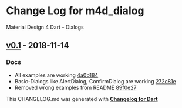 # Change Log for m4d_dialog
Material Design 4 Dart - Dialogs

## [v0.1](http://github.com/mikemitterer/m4d_dialog/compare/v0.1) - 2018-11-14

### Docs
* All examples are working [4a0b184](https://github.com/mikemitterer/m4d_dialog/commit/4a0b184004e29c37c40ab857e636627aee722759)
* Basic-Dialogs like AlertDialog, ConfirmDialog are working [272c81e](https://github.com/mikemitterer/m4d_dialog/commit/272c81e1fd59266e45d60d2835bc1445cf1a0786)
* Removed wrong examples from README [89f0e27](https://github.com/mikemitterer/m4d_dialog/commit/89f0e27049f564bc49bb536e4ee5a1ace09c40ce)


This CHANGELOG.md was generated with [**Changelog for Dart**](https://pub.dartlang.org/packages/changelog)
